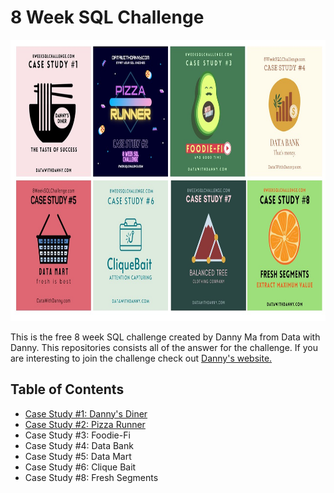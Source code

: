 # 8 Week SQL Challenge

<p align="center">
  <img width="730" height="450" src="https://github.com/amanda-nascimentobarbosa/8_week_sql_challenge/blob/a7f9ed4b0e3b7afc760326a00325a64f1c73fa28/image/sql_challenge.jpg">
</p>

This is the free 8 week SQL challenge created by Danny Ma from Data with Danny. This repositories consists all of the answer for the challenge. If you are interesting to join the challenge check out [Danny's website.](https://8weeksqlchallenge.com)

##  Table of Contents

* [Case Study #1: Danny's Diner](https://github.com/amanda-nascimentobarbosa/8_week_sql_challenge/tree/main/week_1)
* [Case Study #2: Pizza Runner](https://github.com/amanda-nascimentobarbosa/8_week_sql_challenge/tree/main/week_2)
* Case Study #3: Foodie-Fi
* Case Study #4: Data Bank
* Case Study #5: Data Mart
* Case Study #6: Clique Bait
* Case Study #8: Fresh Segments
 
